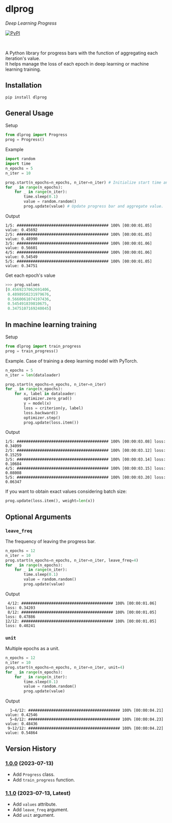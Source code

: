 # dlprog

*Deep Learning Progress*

[![PyPI](https://img.shields.io/pypi/v/dlprog)](https://pypi.org/project/dlprog/1.0.0/)

<br>

A Python library for progress bars with the function of aggregating each iteration's value.  
It helps manage the loss of each epoch in deep learning or machine learning training.

## Installation

```bash
pip install dlprog
```

## General Usage

Setup

```python
from dlprog import Progress
prog = Progress()
```

Example

```python
import random
import time
n_epochs = 5
n_iter = 10

prog.start(n_epochs=n_epochs, n_iter=n_iter) # Initialize start time and epoch.
for _ in range(n_epochs):
    for _ in range(n_iter):
        time.sleep(0.1)
        value = random.random()
        prog.update(value) # Update progress bar and aggregate value.
```

Output

```
1/5: ######################################## 100% [00:00:01.05] value: 0.45692 
2/5: ######################################## 100% [00:00:01.05] value: 0.48990 
3/5: ######################################## 100% [00:00:01.06] value: 0.56601 
4/5: ######################################## 100% [00:00:01.06] value: 0.54549 
5/5: ######################################## 100% [00:00:01.05] value: 0.34751 
```

Get each epoch's value

```python
>>> prog.values
[0.4569237062691406,
 0.4898950231979676,
 0.5660061074197436,
 0.545491839810675,
 0.3475107169240045]
```

## In machine learning training

Setup

```python
from dlprog import train_progress
prog = train_progress()
```

Example. Case of training a deep learning model with PyTorch.

```python
n_epochs = 5
n_iter = len(dataloader)

prog.start(n_epochs=n_epochs, n_iter=n_iter)
for _ in range(n_epochs):
    for x, label in dataloader:
        optimizer.zero_grad()
        y = model(x)
        loss = criterion(y, label)
        loss.backward()
        optimizer.step()
        prog.update(loss.item())
```

Output

```
1/5: ######################################## 100% [00:00:03.08] loss: 0.34099 
2/5: ######################################## 100% [00:00:03.12] loss: 0.15259 
3/5: ######################################## 100% [00:00:03.14] loss: 0.10684 
4/5: ######################################## 100% [00:00:03.15] loss: 0.08008 
5/5: ######################################## 100% [00:00:03.20] loss: 0.06347 
```

If you want to obtain exact values considering batch size:

```python
prog.update(loss.item(), weight=len(x))
```

## Optional Arguments

### `leave_freq`

The frequency of leaving the progress bar.

```python
n_epochs = 12
n_iter = 10
prog.start(n_epochs=n_epochs, n_iter=n_iter, leave_freq=4)
for _ in range(n_epochs):
    for _ in range(n_iter):
        time.sleep(0.1)
        value = random.random()
        prog.update(value)
```

Output

```
 4/12: ######################################## 100% [00:00:01.06] loss: 0.34203 
 8/12: ######################################## 100% [00:00:01.05] loss: 0.47886 
12/12: ######################################## 100% [00:00:01.05] loss: 0.40241 
```

### `unit`

Multiple epochs as a unit.

```python
n_epochs = 12
n_iter = 10
prog.start(n_epochs=n_epochs, n_iter=n_iter, unit=4)
for _ in range(n_epochs):
    for _ in range(n_iter):
        time.sleep(0.1)
        value = random.random()
        prog.update(value)
```

Output

```
  1~4/12: ######################################## 100% [00:00:04.21] value: 0.42546 
  5~8/12: ######################################## 100% [00:00:04.23] value: 0.48436 
 9~12/12: ######################################## 100% [00:00:04.22] value: 0.54864 
```

## Version History

### [1.0.0](https://pypi.org/project/dlprog/1.0.0/) (2023-07-13)
- Add `Progress` class.
- Add `train_progress` function.

### [1.1.0](https://pypi.org/project/dlprog/1.1.0/) (2023-07-13, Latest)
- Add `values` attribute.
- Add `leave_freq` argument.
- Add `unit` argument.
